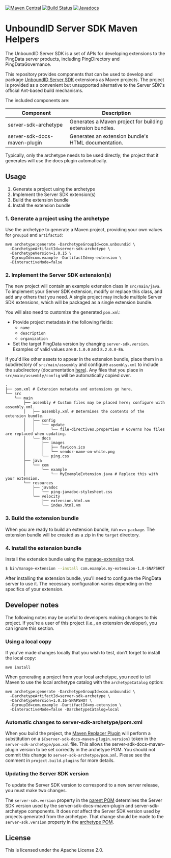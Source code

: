 [![Maven Central](https://maven-badges.herokuapp.com/maven-central/com.unboundid/server-sdk-maven-parent/badge.svg)](https://maven-badges.herokuapp.com/maven-central/com.unboundid/server-sdk-maven-parent) [![Build Status](https://travis-ci.org/pingidentity/server-sdk-maven.svg?branch=master)](https://travis-ci.org/pingidentity/server-sdk-maven) [![Javadocs](https://www.javadoc.io/badge/com.unboundid/server-sdk-maven-parent.svg)](https://www.javadoc.io/doc/com.unboundid/server-sdk-maven-parent)
# UnboundID Server SDK Maven Helpers

The UnboundID Server SDK is a set of APIs for developing extensions to the
PingData server products, including PingDirectory and PingDataGovernance.

This repository provides components that can be used to develop and package 
[UnboundID Server SDK](https://docs.ping.directory/server-sdk/latest/) 
extensions as Maven projects. The project is provided as a convenient but 
unsupported alternative to the Server SDK's official Ant-based build mechanisms.

The included components are:

| Component | Description |
| --- | --- |
| server-sdk-archetype | Generates a Maven project for building extension bundles. |
| server-sdk-docs-maven-plugin | Generates an extension bundle's HTML documentation. |

Typically, only the archetype needs to be used directly; the project that it
generates will use the docs plugin automatically.

## Usage

1. Generate a project using the archetype
2. Implement the Server SDK extension(s)
3. Build the extension bundle
4. Install the extension bundle

### 1. Generate a project using the archetype

Use the archetype to generate a Maven project, providing your own values for 
`groupId` and `artifactId`:

```
mvn archetype:generate -DarchetypeGroupId=com.unboundid \
  -DarchetypeArtifactId=server-sdk-archetype \
  -DarchetypeVersion=1.0.15 \
  -DgroupId=com.example -DartifactId=my-extension \
  -DinteractiveMode=false
```

### 2. Implement the Server SDK extension(s)

The new project will contain an example extension class in `src/main/java`. 
To implement your Server SDK extension, modify or replace this class, and add 
any others that you need. A single project may include multiple Server SDK 
extensions, which will be packaged as a single extension bundle.

You will also need to customize the generated `pom.xml`:

* Provide project metadata in the following fields:
  * `name`
  * `description`
  * `organization`
* Set the target PingData version by changing `server-sdk.version`. 
  Examples of valid values are `8.1.0.0` and `8.2.0.0-EA`.

If you'd like other assets to appear in the extension bundle, place 
them in a subdirectory of `src/main/assembly` and configure `assembly.xml` 
to include the subdirectory (documentation 
[here](http://maven.apache.org/plugins/maven-assembly-plugin/)). Any 
files that you place in `src/main/assembly/config` will be automatically 
copied over.

```
.
├── pom.xml # Extension metadata and extensions go here.
└── src
    └── main
        ├── assembly # Custom files may be placed here; configure with assembly.xml.
        │   ├── assembly.xml # Determines the contents of the extension bundle.
        │   ├── config 
        │   │   └── update
        │   │       └── file-directives.properties # Governs how files are replaced when updating.
        │   └── docs
        │       ├── images
        │       │   ├── favicon.ico
        │       │   └── vendor-name-on-white.png
        │       └── ping.css
        ├── java
        │   └── com
        │       └── example
        │           └── MyExampleExtension.java # Replace this with your extension.
        └── resources
            ├── javadoc
            │   └── ping-javadoc-stylesheet.css
            └── velocity
                ├── extension.html.vm
                └── index.html.vm
```

### 3. Build the extension bundle

When you are ready to build an extension bundle, run `mvn package`. 
The extension bundle will be created as a zip in the `target` directory.

### 4. Install the extension bundle

Install the extension bundle using the 
[manage-extension](https://docs.ping.directory/PingDirectory/latest/cli/manage-extension.html) 
tool.

```bash
$ bin/manage-extension --install com.example.my-extension-1.0-SNAPSHOT.zip
```

After installing the extension bundle, you'll need to configure the PingData 
server to use it. The necessary configuration varies depending on the specifics 
of your extension.

## Developer notes

The following notes may be useful to developers making changes to this project. 
If you're a user of this project (i.e., an extension developer), you can ignore 
this section.

### Using a local copy

If you've made changes locally that you wish to test, don't forget to 
install the local copy:

```
mvn install
```

When generating a project from your local archetype, you need to tell 
Maven to use the local archetype catalog with the `archetypeCatalog` option:

```
mvn archetype:generate -DarchetypeGroupId=com.unboundid \
  -DarchetypeArtifactId=server-sdk-archetype \
  -DarchetypeVersion=1.0.16-SNAPSHOT \
  -DgroupId=com.example -DartifactId=my-extension \
  -DinteractiveMode=false -DarchetypeCatalog=local
```

### Automatic changes to server-sdk-archetype/pom.xml

When you build the project, the [Maven Replacer Plugin](https://github.com/beiliubei/maven-replacer-plugin) 
will perform a substitution on a `${server-sdk-docs-maven-plugin.version}` token 
in the `server-sdk-archetype/pom.xml` file. This allows the server-sdk-docs-maven-plugin 
version to be set correctly in the archetype POM. You should not commit this 
change to `server-sdk-archetype/pom.xml`. Please see the comment in `project.build.plugins` 
for more details.  

### Updating the Server SDK version

To update the Server SDK version to correspond to a new server release, 
you must make two changes.

The `server-sdk.version` property in the [parent POM](./pom.xml) 
determines the Server SDK version used by the server-sdk-docs-maven-plugin 
and server-sdk-archetype components. It does _not_ affect the Server SDK 
version used by projects generated from the archetype. That change should 
be made to the `server-sdk.version` property in the [archetype POM](./server-sdk-archetype/pom.xml).

## License

This is licensed under the Apache License 2.0.
